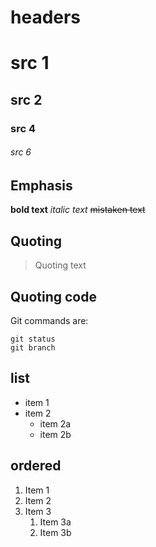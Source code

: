 # headers

# src 1
## src 2
### src 4
###### src 6

## Emphasis
**bold text**
_italic text_
~~mistaken text~~

## Quoting
> Quoting text

## Quoting code
Git commands are:
```
git status
git branch
```


## list
* item 1
* item 2
	* item 2a
	* item 2b

## ordered
1. Item 1
1. Item 2
1. Item 3
	1. Item 3a
	1. Item 3b

 


